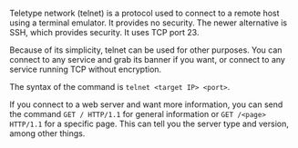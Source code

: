 Teletype network (telnet) is a protocol used to connect to a remote host using a terminal emulator. It provides no security. The newer alternative is SSH, which provides security. It uses TCP port 23.

Because of its simplicity, telnet can be used for other purposes. You can connect to any service and grab its banner if you want, or connect to any service running TCP without encryption.

The syntax of the command is `telnet <target IP> <port>`.

If you connect to a web server and want more information, you can send the command `GET / HTTP/1.1` for general information or `GET /<page> HTTP/1.1` for a specific page. This can tell you the server type and version, among other things.
